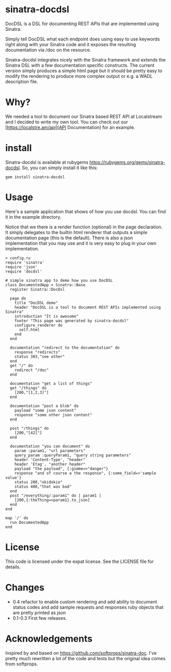 # sinatra-docdsl

DocDSL is a DSL for documenting REST APIs that are implemented using Sinatra. 

Simply tell DocDSL what each endpoint does using easy to use keywords right along with your Sinatra code and it exposes the resulting documentation via /doc on the resource.

Sinatra-docdsl integrates nicely with the Sinatra framework and extends the Sinatra DSL with a few documentation specific constructs. The current version simply produces a simple html page but it should be pretty easy to modify the rendering to produce more complex output or e.g. a WADL description file.

# Why?

We needed a tool to document our Sinatra based REST API at Localstream and I decided to write my own tool. You can check out our [https://localstre.am/api](API Documentation) for an example.

# install

Sinatra-docdsl is available at rubygems https://rubygems.org/gems/sinatra-docdsl. So, you can simply install it like this:

    gem install sinatra-docdsl

# Usage

Here's a sample application that shows of how you use docdsl. You can find it in the example directory. 

Notice that we there is a render function (optional) in the page declaration. It simply delegates to the builtin html renderer that outputs a simple documentation page (this is the default). There is also a json implementation that you may use and it is very easy to plug in your own implementation.

    > config.ru
    require 'sinatra'
    require 'json'
    require 'docdsl'

    # simple sinatra app to demo how you use DocDSL
    class DocumentedApp < Sinatra::Base
      register Sinatra::DocDsl   
  
      page do      
        title "DocDSL demo"
        header "DocDSL is a tool to document REST APIs implemented using Sinatra"
        introduction "It is awesome"
        footer "This page was generated by sinatra-docdsl"
        configure_renderer do
          self.html
        end
      end
  
      documentation "redirect to the documentation" do
        response "redirects"
        status 303,"see other"
      end
      get "/" do
        redirect "/doc"
      end

      documentation "get a list of things"
      get "/things" do
        [200,"[1,2,3]"]
      end
  
      documentation "post a blob" do
        payload "some json content"
        response "some other json content"
      end

      post "/things" do
        [200,"[42]"]
      end

      documentation "you can document" do
        param :param1, "url parameters"
        query_param :queryParam1, "query string parameters"
        header 'Content-Type', "header"
        header 'Etag', "another header"
        payload "the payload", {:gimme=>"danger"}
        response "and of course a the response", {:some_field=>'sample value'}
        status 200,"okidokie"
        status 400,"that was bad"
      end
      post "/everything/:param1" do | param1 |    
        [200,{:theThing=>param1}.to_json]
      end
    end

    map '/' do
      run DocumentedApp
    end

# License

This code is licensed under the expat license. See the LICENSE file for details.

# Changes

- 0.4 refactor to enable custom rendering and add ability to document status codes and add sample requests and responses ruby objects that are pretty printed as json
- 0.1-0.3 First few releases. 

        
# Acknowledgements

Inspired by and based on https://github.com/softprops/sinatra-doc. I've pretty much rewritten a lot of the code and tests but the original idea comes from softprops.


